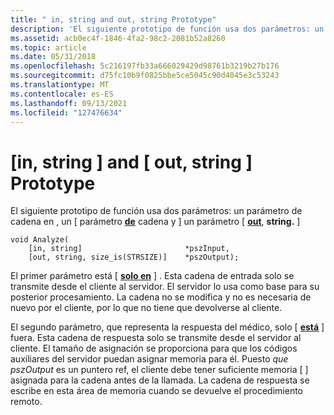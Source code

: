 ```yaml
---
title: " in, string and out, string Prototype"
description: 'El siguiente prototipo de función usa dos parámetros: un parámetro \ in, string\ y un parámetro \ out, string\.'
ms.assetid: acb0ec4f-1846-4fa2-98c2-2081b52a8260
ms.topic: article
ms.date: 05/31/2018
ms.openlocfilehash: 5c216197fb33a666029429d98761b3219b27b176
ms.sourcegitcommit: d75fc10b9f0825bbe5ce5045c90d4045e3c53243
ms.translationtype: MT
ms.contentlocale: es-ES
ms.lasthandoff: 09/13/2021
ms.locfileid: "127476634"
---
```

# <a name="in-string-and-out-string-prototype"></a>\[in, string \] and \[ out, string \] Prototype

El siguiente prototipo de función usa dos parámetros: un parámetro de cadena en , un \[ [](/windows/desktop/Midl/in)parámetro [**de**](/windows/desktop/Midl/string) cadena y \] un parámetro \[ [**out**](/windows/desktop/Midl/out-idl), **string.** \]

``` syntax
void Analyze(
    [in, string]                       *pszInput,
    [out, string, size_is(STRSIZE)]    *pszOutput);
```

El primer parámetro está \[ [**solo en**](/windows/desktop/Midl/in) \] . Esta cadena de entrada solo se transmite desde el cliente al servidor. El servidor lo usa como base para su posterior procesamiento. La cadena no se modifica y no es necesaria de nuevo por el cliente, por lo que no tiene que devolverse al cliente.

El segundo parámetro, que representa la respuesta del médico, solo \[ [**está**](/windows/desktop/Midl/out-idl) \] fuera. Esta cadena de respuesta solo se transmite desde el servidor al cliente. El tamaño de asignación se proporciona para que los códigos auxiliares del servidor puedan asignar memoria para él. Puesto *que pszOutput* es un puntero ref, el cliente debe tener suficiente memoria \[ [](/windows/desktop/Midl/ref) \] asignada para la cadena antes de la llamada. La cadena de respuesta se escribe en esta área de memoria cuando se devuelve el procedimiento remoto.

 

 